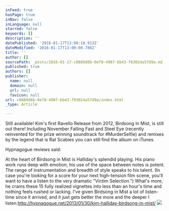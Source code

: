 ```yaml
---
inFeed: true
hasPage: true
inNav: false
inLanguage: null
starred: false
keywords: []
description: ''
datePublished: '2016-01-17T13:00:10.913Z'
dateModified: '2016-01-17T13:00:00.786Z'
title: ''
author: []
sourcePath: _posts/2016-01-17-c0889d8b-0ef8-4907-bb43-f03024a57d9a.md
published: true
authors: []
publisher:
  name: null
  domain: null
  url: null
  favicon: null
url: c0889d8b-0ef8-4907-bb43-f03024a57d9a/index.html
_type: Article

---
```

Still available!  Kim's first Ravello Release from 2012, Birdsong In Mist, is still out there!  Including November Falling Fast and Steel Eye (recently reinvented for the prize winning soundtrack for \#MurderSelfie) and remixes by the legend that is Rat Scabies you can still find the album on iTunes.  

Hypnagogue reviews said:

At the heart of Birdsong in Mist is Halliday's splendid playing. His piano work runs deep with emotion; his use of the space between notes is potent. The range of instrumentation and breadth of style speaks to his talent. (In case you're looking for a score for your next high-tension film scene, you'll want to have a listen to the very dramatic "Victim Selection.") What's more, he crams these 15 fully realized vignettes into less than an hour's time and nothing feels rushed or lacking. I've given Birdsong in Mist a lot of listen-time since it arrived, and it just gets better the more and the deeper I listen.http://hypnagogue.net/2013/01/30/kim-halliday-birdsong-in-mist/
![](https://the-grid-user-content.s3-us-west-2.amazonaws.com/547472a7-d8d5-4726-93a0-9828721a87a7.png)
